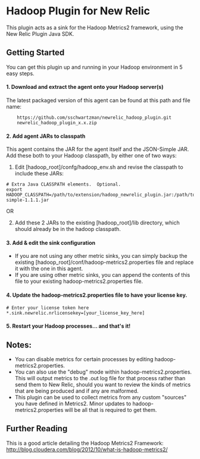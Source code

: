 Hadoop Plugin for New Relic
===============================

This plugin acts as a sink for the Hadoop Metrics2 framework, using the New Relic Plugin Java SDK.

## Getting Started

You can get this plugin up and running in your Hadoop environment in 5 easy steps.

#### 1. Download and extract the agent onto your Hadoop server(s) 

The latest packaged version of this agent can be found at this path and file name:

```
    https://github.com/sschwartzman/newrelic_hadoop_plugin.git
    newrelic_hadoop_plugin_x.x.zip
```

#### 2. Add agent JARs to classpath

This agent contains the JAR for the agent itself and the JSON-Simple JAR. Add these both to your Hadoop classpath, by either one of two ways:

1. Edit [hadoop_root]/confg/hadoop_env.sh and revise the classpath to include these JARs:
```
# Extra Java CLASSPATH elements.  Optional.
export HADOOP_CLASSPATH=/path/to/extension/hadoop_newrelic_plugin.jar:/path/to/extension/json-simple-1.1.1.jar
```
OR

2. Add these 2 JARs to the existing [hadoop_root]/lib directory, which should already be in the hadoop classpath.

#### 3. Add & edit the sink configuration

* If you are not using any other metric sinks, you can simply backup the existing [hadoop_root]/conf/hadoop-metrics2.properties file and replace it with the one in this agent.
* If you are using other metric sinks, you can append the contents of this file to your existing hadoop-metrics2.properties file.

#### 4. Update the hadoop-metrics2.properties file to have your license key.
```
# Enter your license token here
*.sink.newrelic.nrlicensekey=[your_license_key_here]
```

#### 5. Restart your Hadoop processes... and that's it! 

## Notes:

* You can disable metrics for certain processes by editing hadoop-metrics2.properties. 
* You can also use the "debug" mode within hadoop-metrics2.properties. This will output metrics to the .out log file for that process rather than send them to New Relic, should you want to review the kinds of metrics that are being produced and if any are malformed.
* This plugin can be used to collect metrics from any custom "sources" you have defined in Metrics2. Minor updates to hadoop-metrics2.properties will be all that is required to get them.

## Further Reading

This is a good article detailing the Hadoop Metrics2 Framework:
http://blog.cloudera.com/blog/2012/10/what-is-hadoop-metrics2/
